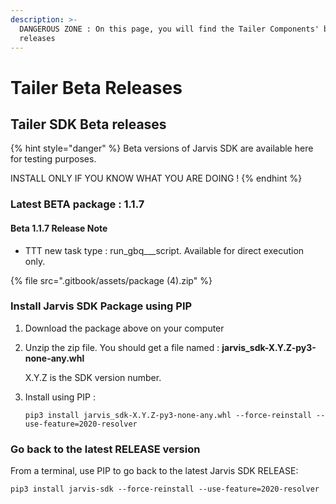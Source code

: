 ```yaml
---
description: >-
  DANGEROUS ZONE : On this page, you will find the Tailer Components' beta
  releases
---
```


# Tailer Beta Releases

## Tailer SDK Beta releases

{% hint style="danger" %}
Beta versions of Jarvis SDK are available here for testing purposes.

INSTALL ONLY IF YOU KNOW WHAT YOU ARE DOING !
{% endhint %}

### Latest BETA package : 1.1.7

#### Beta 1.1.7 Release Note

* TTT new task type : run\_gbq_\__script. Available for direct execution only.

{% file src=".gitbook/assets/package \(4\).zip" %}

### Install Jarvis SDK Package using PIP

1. Download the package above on your computer
2. Unzip the zip file. You should get a file named : **jarvis\_sdk-X.Y.Z-py3-none-any.whl**

   X.Y.Z is the SDK version number.

3. Install using PIP :

   `pip3 install jarvis_sdk-X.Y.Z-py3-none-any.whl --force-reinstall --use-feature=2020-resolver`

### Go back to the latest RELEASE version

From a terminal, use PIP to go back to the latest Jarvis SDK RELEASE:

`pip3 install jarvis-sdk --force-reinstall --use-feature=2020-resolver`

### 

